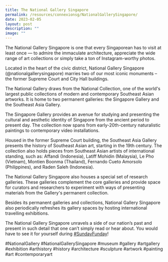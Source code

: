 ```yaml
---
title: The National Gallery Singapore
permalink: /resources/connexionsg/NationalGallerySingapore/
date: 2023-02-05
layout: post
description: ""
image: ""
---
```





The National Gallery Singapore is one that every Singaporean has to visit at least once — to admire the immaculate architecture, appreciate the wide range of art collections or simply take a ton of Instagram-worthy photos.

Located in the heart of the civic district, National Gallery Singapore (@nationalgallerysingapore) marries two of our most iconic monuments – the former Supreme Court and City Hall buildings.

The National Gallery draws from the National Collection, one of the world's largest public collections of modern and contemporary Southeast Asian artworks. It is home to two permanent galleries: the Singapore Gallery and the Southeast Asia Gallery.

The Singapore Gallery provides an avenue for studying and presenting the cultural and aesthetic identity of Singapore from the ancient period to present day. The collection now spans from early-20th-century naturalistic paintings to contemporary video installations.

Housed in the former Supreme Court building, the Southeast Asia Gallery presents the history of Southeast Asian art, starting in the 19th century. The collection also holds pieces from Southeast Asian artists of international standing, such as: Affandi (Indonesia), Latiff Mohidin (Malaysia), Le Pho (Vietnam), Montien Boonma (Thailand), Fernando Cueto Amorsolo (Philippines), and Raden Saleh (Indonesia).

The National Gallery Singapore also houses a special set of research galleries. These galleries complement the core galleries and provide space for curators and researchers to experiment with ways of presenting materials from the Gallery's permanent collection.

Besides its permanent galleries and collections, National Gallery Singapore also periodically refreshes its gallery spaces by hosting international travelling exhibitions.

The National Gallery Singapore unravels a side of our nation’s past and present in such detail that one can’t simply read or hear about. You would have to see it for yourself during [#SundayFunday](https://www.instagram.com/explore/tags/sundayfunday/)!

#NationalGallery #NationalGallerySingapore #museum #gallery #artgallery #exhibition #arthistory #history #architecture #sculpture #artwork #painting #art #contemporaryart
